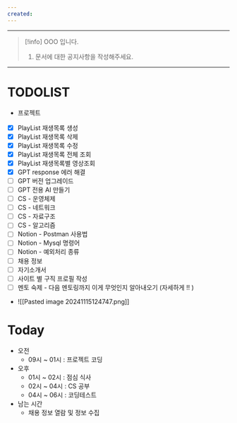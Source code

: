 ```yaml
---
created:
---
```

---
> [!info]
>  OOO 입니다. 
>  
>  1. 문서에 대한 공지사항을 작성해주세요.
---

# **TODOLIST**

- 프로젝트
- [x] PlayList 재생목록 생성
- [x] PlayList 재생목록 삭제
- [x] PlayList 재생목록 수정
- [x] PlayList 재생목록 전체 조회
- [x] PlayList 재생목록별 영상조회
- [x] GPT response 에러 해결
- [ ] GPT 버전 업그레이드
- [ ] GPT 전용 AI 만들기
- [ ] CS - 운영체제
- [ ] CS - 네트워크
- [ ] CS - 자료구조
- [ ] CS - 알고리즘
- [ ] Notion - Postman 사용법
- [ ] Notion - Mysql 명령어
- [ ] Notion - 예외처리 종류
- [ ] 채용 정보
- [ ] 자기소개서
- [ ] 사이트 별 구직 프로필 작성
- [ ] 멘토 숙제 - 다음 멘토링까지 이게 무엇인지 알아내오기 (자세하게 !! )
- ![[Pasted image 20241115124747.png]]


# **Today**

- 오전 
	- 09시 ~ 01시 : 프로젝트 코딩
- 오후
	- 01시 ~ 02시 : 점심 식사
	- 02시 ~ 04시 : CS 공부
	- 04시 ~ 06시 : 코딩테스트
- 남는 시간
	- 채용 정보 열람 및 정보 수집




